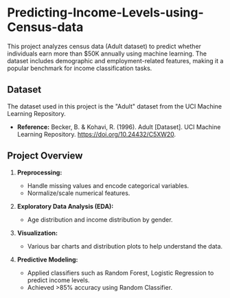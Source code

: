 # Predicting-Income-Levels-using-Census-data

This project analyzes census data (Adult dataset) to predict whether individuals earn more than $50K annually using machine learning. The dataset includes demographic and employment-related features, making it a popular benchmark for income classification tasks.

## Dataset
The dataset used in this project is the "Adult" dataset from the UCI Machine Learning Repository.
- **Reference:** Becker, B. & Kohavi, R. (1996). Adult [Dataset]. UCI Machine Learning Repository. https://doi.org/10.24432/C5XW20.

## Project Overview
1. **Preprocessing:** 
   - Handle missing values and encode categorical variables.
   - Normalize/scale numerical features.

2. **Exploratory Data Analysis (EDA):**
   - Age distribution and income distribution by gender.
  
3. **Visualization:**
   - Various bar charts and distribution plots to help understand the data.

4. **Predictive Modeling:**
   - Applied classifiers such as Random Forest, Logistic Regression to predict income levels.
   - Achieved >85% accuracy using Random Classifier.


